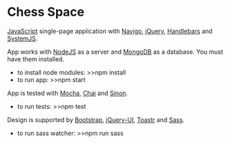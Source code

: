 # Chess Space

[JavaScript](https://www.javascript.com/ "JavaScript") single-page application with [Navigo](https://github.com/krasimir/navigo "Navigo"), [jQuery](http://jquery.com/"jQuery"), [Handlebars](http://handlebarsjs.com/ "Handlebars") and [SystemJS](https://github.com/systemjs/systemjs "SystemJS").

App works with [NodeJS](https://nodejs.org/ "NodeJS") as a server and [MongoDB](https://www.mongodb.com/ "MongoDB") as a database. You must have them installed.

- to install node modules: >>npm install
- to run app: >>npm start

App is tested with [Mocha](https://mochajs.org/ "Mocha"), [Chai](http://chaijs.com/ "Chai") and [Sinon](http://sinonjs.org/ "Sinon").

- to run tests: >>npm test

Design is supported by [Bootstrap](http://getbootstrap.com/ "Bootstrap"), [jQuery-UI](http://jqueryui.com/ "jQuery-UI"), [Toastr](https://github.com/CodeSeven/toastr "Toastr") and [Sass](http://sass-lang.com/ "Sass").

- to run sass watcher: >>npm run sass